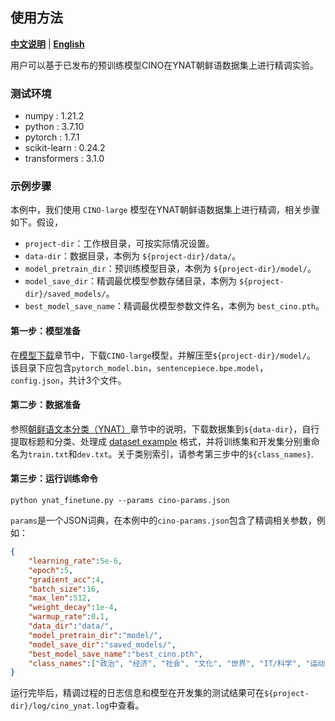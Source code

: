 ## 使用方法

[**中文说明**](README.md) | [**English**](README_EN.md)

用户可以基于已发布的预训练模型CINO在YNAT朝鲜语数据集上进行精调实验。

### 测试环境
- numpy : 1.21.2
- python : 3.7.10
- pytorch : 1.7.1
- scikit-learn : 0.24.2
- transformers : 3.1.0

### 示例步骤

本例中，我们使用 `CINO-large` 模型在YNAT朝鲜语数据集上进行精调，相关步骤如下。假设，  
- `project-dir`：工作根目录，可按实际情况设置。
- `data-dir`：数据目录，本例为 `${project-dir}/data/`。
- `model_pretrain_dir`：预训练模型目录，本例为 `${project-dir}/model/`。
- `model_save_dir`：精调最优模型参数存储目录，本例为 `${project-dir}/saved_models/`。
- `best_model_save_name`：精调最优模型参数文件名，本例为 `best_cino.pth`。

#### 第一步：模型准备
在[模型下载](https://github.com/ymcui/Chinese-Minority-PLM#模型下载)章节中，下载`CINO-large`模型，并解压至`${project-dir}/model/`。
该目录下应包含`pytorch_model.bin`，`sentencepiece.bpe.model`，`config.json`，共计3个文件。

#### 第二步：数据准备
参照[朝鲜语文本分类（YNAT）](https://github.com/ymcui/Chinese-Minority-PLM/#%E6%9C%9D%E9%B2%9C%E8%AF%AD%E6%96%87%E6%9C%AC%E5%88%86%E7%B1%BBynat)章节中的说明，下载数据集到`${data-dir}`，自行提取标题和分类、处理成 [dataset example](./../../data/YNAT/example.txt) 格式，并将训练集和开发集分别重命名为`train.txt`和`dev.txt`。关于类别索引，请参考第三步中的`${class_names}`.

#### 第三步：运行训练命令
```shell
python ynat_finetune.py --params cino-params.json
```
`params`是一个JSON词典，在本例中的`cino-params.json`包含了精调相关参数，例如：
```json
{
    "learning_rate":5e-6,
    "epoch":5,
    "gradient_acc":4,
    "batch_size":16,
    "max_len":512,
    "weight_decay":1e-4,
    "warmup_rate":0.1,
    "data_dir":"data/",
    "model_pretrain_dir":"model/", 
    "model_save_dir":"saved_models/",
    "best_model_save_name":"best_cino.pth",
    "class_names":["政治", "经济", "社会", "文化", "世界", "IT/科学", "运动"]
}
```

运行完毕后，精调过程的日志信息和模型在开发集的测试结果可在`${project-dir}/log/cino_ynat.log`中查看。

